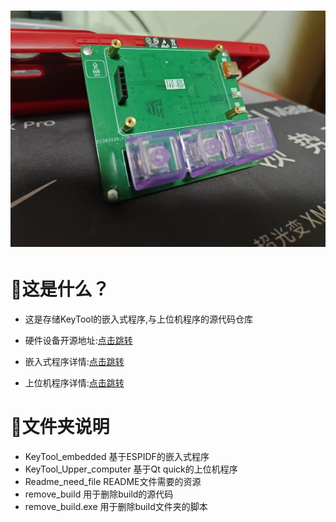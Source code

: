 # ![封面](Readme_need_file/封面.jpg)
# 🤔这是什么？
- 这是存储KeyTool的嵌入式程序,与上位机程序的源代码仓库
- 硬件设备开源地址:[点击跳转](https://oshwhub.com/mofa1hao/an-jian-gong-ju-ver0-1)

- 嵌入式程序详情:[点击跳转](KeyTool_embedded\README_esp.md)

- 上位机程序详情:[点击跳转](KeyTool_Upper_computer\README_qt.md)
# 📂文件夹说明

- KeyTool_embedded         基于ESPIDF的嵌入式程序
- KeyTool_Upper_computer   基于Qt quick的上位机程序
- Readme_need_file          README文件需要的资源
- remove_build              用于删除build的源代码
- remove_build.exe          用于删除build文件夹的脚本